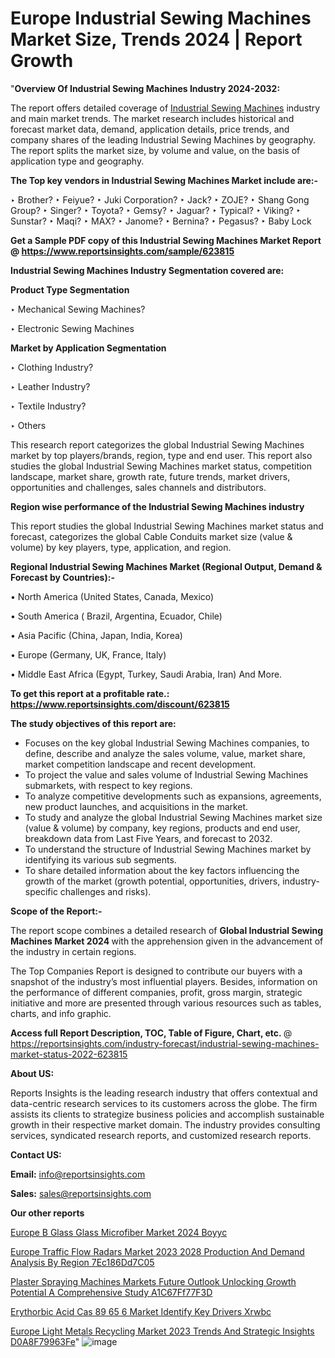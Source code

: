 # Europe Industrial Sewing Machines Market Size, Trends 2024 | Report Growth

"<strong>Overview Of Industrial Sewing Machines Industry 2024-2032:</strong>

The report offers detailed coverage of <a href=https://www.reportsinsights.com/sample/623815>Industrial Sewing Machines</a> industry and main market trends. The market research includes historical and forecast market data, demand, application details, price trends, and company shares of the leading Industrial Sewing Machines by geography. The report splits the market size, by volume and value, on the basis of application type and geography.

<strong>The Top key vendors in Industrial Sewing Machines Market include are:- </strong>

‣ Brother?
‣ Feiyue?
‣ Juki Corporation?
‣ Jack?
‣ ZOJE?
‣ Shang Gong Group?
‣ Singer?
‣ Toyota?
‣ Gemsy?
‣ Jaguar?
‣ Typical?
‣ Viking?
‣ Sunstar?
‣ Maqi?
‣ MAX?
‣ Janome?
‣ Bernina?
‣ Pegasus?
‣ Baby Lock

<strong>Get a Sample PDF copy of this Industrial Sewing Machines Market Report </strong><strong>@ <a href=https://www.reportsinsights.com/sample/623815 style=color:#0000ff;>https://www.reportsinsights.com/sample/623815</a> </strong>

<strong>Industrial Sewing Machines Industry Segmentation covered are:</strong>

<strong>Product Type Segmentation</strong>

‣    Mechanical Sewing Machines?

‣ Electronic Sewing Machines

<strong>Market by Application Segmentation</strong>

‣   Clothing Industry?

‣ Leather Industry?

‣ Textile Industry?

‣ Others

This research report categorizes the global Industrial Sewing Machines market by top players/brands, region, type and end user. This report also studies the global Industrial Sewing Machines market status, competition landscape, market share, growth rate, future trends, market drivers, opportunities and challenges, sales channels and distributors.

<strong>Region wise performance of the Industrial Sewing Machines industry</strong><strong> </strong>

This report studies the global Industrial Sewing Machines market status and forecast, categorizes the global Cable Conduits market size (value &amp; volume) by key players, type, application, and region. 

<strong>Regional Industrial Sewing Machines Market (Regional Output, Demand &amp; Forecast by Countries):-</strong>

• North America (United States, Canada, Mexico)

• South America ( Brazil, Argentina, Ecuador, Chile)

• Asia Pacific (China, Japan, India, Korea)

• Europe (Germany, UK, France, Italy)

• Middle East Africa (Egypt, Turkey, Saudi Arabia, Iran) And More.

<strong>To get this report at a profitable rate.: <a href=https://www.reportsinsights.com/discount/623815 style=color:#0000ff;>https://www.reportsinsights.com/discount/623815</a></strong>

<strong>The study objectives of this report are:</strong>
<ul>
  <li>Focuses on the key global Industrial Sewing Machines companies, to define, describe and analyze the sales volume, value, market share, market competition landscape and recent development.</li>
  <li>To project the value and sales volume of Industrial Sewing Machines submarkets, with respect to key regions.</li>
  <li>To analyze competitive developments such as expansions, agreements, new product launches, and acquisitions in the market.</li>
  <li>To study and analyze the global Industrial Sewing Machines market size (value &amp; volume) by company, key regions, products and end user, breakdown data from Last Five Years, and forecast to 2032.</li>
  <li>To understand the structure of Industrial Sewing Machines market by identifying its various sub segments.</li>
  <li>To share detailed information about the key factors influencing the growth of the market (growth potential, opportunities, drivers, industry-specific challenges and risks).</li>
</ul>
<strong>Scope of the Report:-</strong><strong> </strong>

The report scope combines a detailed research of <strong>Global Industrial Sewing Machines Market 2024 </strong>with the apprehension given in the advancement of the industry in certain regions.

The Top Companies Report is designed to contribute our buyers with a snapshot of the industry’s most influential players. Besides, information on the performance of different companies, profit, gross margin, strategic initiative and more are presented through various resources such as tables, charts, and info graphic.

<strong>Access full Report Description, TOC, Table of Figure, Chart, etc. </strong>@   <a href=https://reportsinsights.com/industry-forecast/industrial-sewing-machines-market-status-2022-623815 style=color:#0000ff;>https://reportsinsights.com/industry-forecast/industrial-sewing-machines-market-status-2022-623815</a>

<strong>About US:</strong>

Reports Insights is the leading research industry that offers contextual and data-centric research services to its customers across the globe. The firm assists its clients to strategize business policies and accomplish sustainable growth in their respective market domain. The industry provides consulting services, syndicated research reports, and customized research reports.

<strong>Contact US:</strong>

<p class=""""><b>Email:</b> <a href=mailto:info@reportsinsights.com>info@reportsinsights.com</a></p>
<p class=""""><b>Sales:</b> <a href=mailto:sales@reportsinsights.com>sales@reportsinsights.com</a></p>

<strong>Our other reports</strong>

<a href=https://www.linkedin.com/pulse/europe-b-glass-glass-microfiber-market-2024-boyyc/>Europe B Glass Glass Microfiber Market 2024 Boyyc</a>

<a href=https://medium.com/@aryawankhede943/europe-traffic-flow-radars-market-2023-2028-production-and-demand-analysis-by-region-7ec186dd7c05>Europe Traffic Flow Radars Market 2023 2028 Production And Demand Analysis By Region 7Ec186Dd7C05</a>

<a href=https://medium.com/@sakshideshmukh994/plaster-spraying-machines-markets-future-outlook-unlocking-growth-potential-a-comprehensive-study-a1c67ff77f3d>Plaster Spraying Machines Markets Future Outlook Unlocking Growth Potential A Comprehensive Study A1C67Ff77F3D</a>

<a href=https://www.linkedin.com/pulse/erythorbic-acid-cas-89-65-6-market-identify-key-drivers-xrwbc/>Erythorbic Acid Cas 89 65 6 Market Identify Key Drivers Xrwbc</a>

<a href=https://medium.com/@aryawankhede943/europe-light-metals-recycling-market-2023-trends-and-strategic-insights-d0a8f79963fe>Europe Light Metals Recycling Market 2023 Trends And Strategic Insights D0A8F79963Fe</a>"
![image](https://github.com/Reportsinsights123/RIgrowth/assets/158415881/bb3a1f16-0e31-45c7-b396-4aa8c0e56a18)

